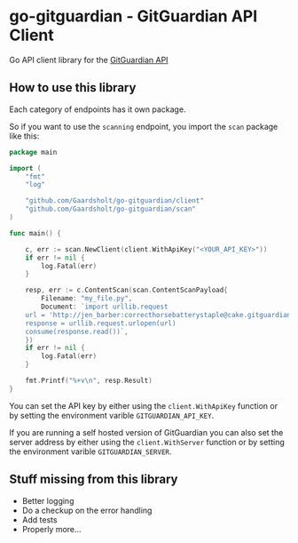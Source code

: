 # go-gitguardian - GitGuardian API Client

Go API client library for the [GitGuardian API](https://api.gitguardian.com/)

## How to use this library

Each category of endpoints has it own package.

So if you want to use the `scanning` endpoint, you import the `scan` package like this:

```go
package main

import (
	"fmt"
	"log"

	"github.com/Gaardsholt/go-gitguardian/client"
	"github.com/Gaardsholt/go-gitguardian/scan"
)

func main() {

	c, err := scan.NewClient(client.WithApiKey("<YOUR_API_KEY>"))
	if err != nil {
		log.Fatal(err)
	}

	resp, err := c.ContentScan(scan.ContentScanPayload{
		Filename: "my_file.py",
		Document: `import urllib.request
    url = 'http://jen_barber:correcthorsebatterystaple@cake.gitguardian.com/isreal.json'
    response = urllib.request.urlopen(url)
    consume(response.read())`,
	})
	if err != nil {
		log.Fatal(err)
	}

	fmt.Printf("%+v\n", resp.Result)
}
```

You can set the API key by either using the `client.WithApiKey` function or by setting the environment varible `GITGUARDIAN_API_KEY`.

If you are running a self hosted version of GitGuardian you can also set the server address by either using the `client.WithServer` function or by setting the environment varible `GITGUARDIAN_SERVER`.


## Stuff missing from this library

  * Better logging
  * Do a checkup on the error handling
  * Add tests
  * Properly more...
